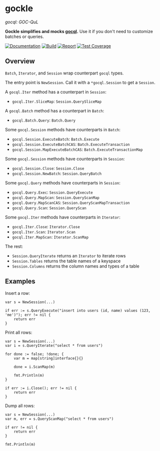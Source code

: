 # gockle

*gocql: GOC-QuL*

**Gockle simplifies and mocks [gocql](https://github.com/gocql/gocql).** Use it if you don't need to customize batches or queries.

[![Documentation](https://godoc.org/github.com/willfaught/gockle?status.svg)](https://godoc.org/github.com/willfaught/gockle)
[![Build](https://travis-ci.org/willfaught/gockle.svg?branch=master)](https://travis-ci.org/willfaught/gockle)
[![Report](https://goreportcard.com/badge/github.com/willfaught/gockle)](https://goreportcard.com/report/github.com/willfaught/gockle)
[![Test Coverage](https://coveralls.io/repos/github/willfaught/gockle/badge.svg?branch=master)](https://coveralls.io/github/willfaught/gockle?branch=master)

## Overview

`Batch`, `Iterator`, and `Session` wrap counterpart `gocql` types.

The entry point is `NewSession`. Call it with a `*gocql.Session` to get a `Session`.

A `gocql.Iter` method has a counterpart in `Session`:

- `gocql.Iter.SliceMap`: `Session.QuerySliceMap`

A `gocql.Batch` method has a counterpart in `Batch`:

- `gocql.Batch.Query`: `Batch.Query`

Some `gocql.Session` methods have counterparts in `Batch`:

- `gocql.Session.ExecuteBatch`: `Batch.Execute`
- `gocql.Session.ExecuteBatchCAS`: `Batch.ExecuteTransaction`
- `gocql.Session.MapExecuteBatchCAS`: `Batch.ExecuteTransactionMap`

Some `gocql.Session` methods have counterparts in `Session`:

- `gocql.Session.Close`: `Session.Close`
- `gocql.Session.NewBatch`: `Session.QueryBatch`

Some `gocql.Query` methods have counterparts in `Session`:

- `gocql.Query.Exec`: `Session.QueryExecute`
- `gocql.Query.MapScan`: `Session.QueryScanMap`
- `gocql.Query.MapScanCAS`: `Session.QueryScanMapTransaction`
- `gocql.Query.Scan`: `Session.QueryScan`

Some `gocql.Iter` methods have counterparts in `Iterator`:

- `gocql.Iter.Close`: `Iterator.Close`
- `gocql.Iter.Scan`: `Iterator.Scan`
- `gocql.Iter.MapScan`: `Iterator.ScanMap`

The rest:

- `Session.QueryIterate` returns an `Iterator` to iterate rows
- `Session.Tables` returns the table names of a keyspace
- `Session.Columns` returns the column names and types of a table

##  Examples

Insert a row:

    var s = NewSession(...)

    if err := s.QueryExecute("insert into users (id, name) values (123, 'me')"); err != nil {
        return err
    }

Print all rows:

    var s = NewSession(...)
    var i = s.QueryIterate("select * from users")

    for done := false; !done; {
        var m = map[string]interface{}{}

        done = i.ScanMap(m)

        fmt.Println(m)
    }

    if err := i.Close(); err != nil {
        return err
    }

Dump all rows:

    var s = NewSession(...)
    var m, err = s.QueryScanMap("select * from users")

    if err != nil {
        return err
    }

    fmt.Println(m)
